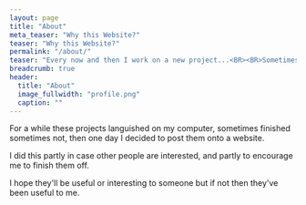 ```yaml
---
layout: page
title: "About"
meta_teaser: "Why this Website?"
teaser: "Why this Website?"
permalink: "/about/"
teaser: "Every now and then I work on a new project...<BR><BR>Sometimes it's because I see something that interests me, sometimes it's because I want to try something new..."
breadcrumb: true
header:
  title: "About"
  image_fullwidth: "profile.png"
  caption: ""
---
```


For a while these projects languished on my computer, sometimes finished sometimes not, then one day I decided to post them onto a website.

I did this partly in case other people are interested, and partly to encourage me to finish them off.

I hope they'll be useful or interesting to someone but if not then they've been useful to me.